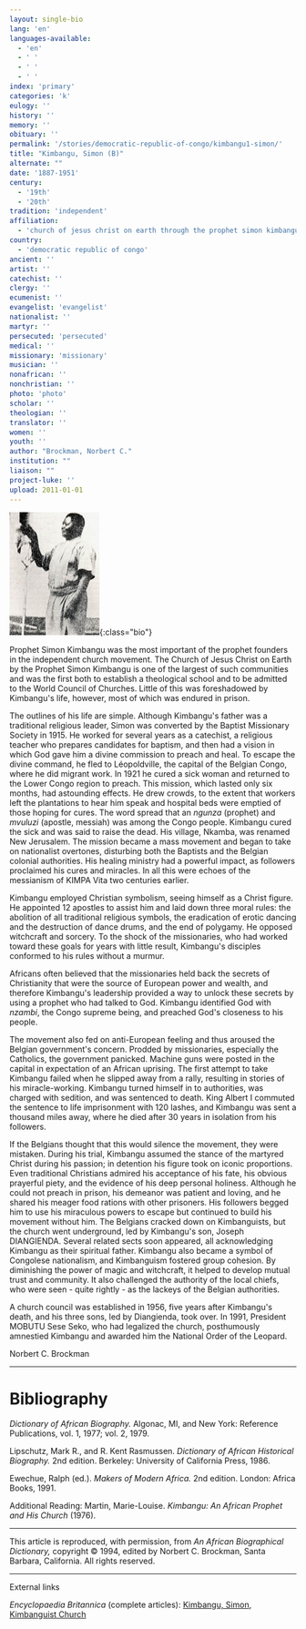 ```yaml
---
layout: single-bio
lang: 'en'
languages-available:
  - 'en'
  - ' '
  - ' '
  - ' '
index: 'primary'
categories: 'k'
eulogy: ''
history: ''
memory: ''
obituary: ''
permalink: '/stories/democratic-republic-of-congo/kimbangu1-simon/'
title: "Kimbangu, Simon (B)"
alternate: ""
date: '1887-1951'
century:
  - '19th'
  - '20th'
tradition: 'independent'
affiliation:
  - 'church of jesus christ on earth through the prophet simon kimbangu'
country:
  - 'democratic republic of congo'
ancient: ''
artist: ''
catechist: ''
clergy: ''
ecumenist: ''
evangelist: 'evangelist'
nationalist: ''
martyr: ''
persecuted: 'persecuted'
medical: ''
missionary: 'missionary'
musician: ''
nonafrican: ''
nonchristian: ''
photo: 'photo'
scholar: ''
theologian: ''
translator: ''
women: ''
youth: ''
author: "Brockman, Norbert C."
institution: ""
liaison: ""
project-luke: ''
upload: 2011-01-01
---
```


![Simon Kimbangu in prison.](/images/bio-pics/demrepcongo/kimbangu1-simon/kimbangu.jpg){:class="bio"}

Prophet Simon Kimbangu was the most important of the prophet founders in the independent church movement. The Church of Jesus Christ on Earth by the Prophet Simon Kimbangu is one of the largest of such communities and was the first both to establish a theological school and to be admitted to the World Council of Churches. Little of this was foreshadowed by Kimbangu's life, however, most of which was endured in prison.

The outlines of his life are simple. Although Kimbangu's father was a traditional religious leader, Simon was converted by the Baptist Missionary Society in 1915. He worked for several years as a catechist, a religious teacher who prepares candidates for baptism, and then had a vision in which God gave him a divine commission to preach and heal. To escape the divine command, he fled to Léopoldville, the capital of the Belgian Congo, where he did migrant work. In 1921 he cured a sick woman and returned to the Lower Congo region to preach. This mission, which lasted only six months, had astounding effects. He drew crowds, to the extent that workers left the plantations to hear him speak and hospital beds were emptied of those hoping for cures. The word spread that an *ngunza* (prophet) and *mvuluzi* (apostle, messiah) was among the Congo people. Kimbangu cured the sick and was said to raise the dead. His village, Nkamba, was renamed New Jerusalem. The mission became a mass movement and began to take on nationalist overtones, disturbing both the Baptists and the Belgian colonial authorities. His healing ministry had a powerful impact, as followers proclaimed his cures and miracles. In all this were echoes of the messianism of KIMPA Vita two centuries earlier.

Kimbangu employed Christian symbolism, seeing himself as a Christ figure. He appointed 12 apostles to assist him and laid down three moral rules: the abolition of all traditional religious symbols, the eradication of erotic dancing and the destruction of dance drums, and the end of polygamy. He opposed witchcraft and sorcery. To the shock of the missionaries, who had worked toward these goals for years with little result, Kimbangu's disciples conformed to his rules without a murmur.

Africans often believed that the missionaries held back the secrets of Christianity that were the source of European power and wealth, and therefore Kimbangu's leadership provided a way to unlock these secrets by using a prophet who had talked to God. Kimbangu identified God with *nzambi*, the Congo supreme being, and preached God's closeness to his people.

The movement also fed on anti-European feeling and thus aroused the Belgian government's concern. Prodded by missionaries, especially the Catholics, the government panicked. Machine guns were posted in the capital in expectation of an African uprising. The first attempt to take Kimbangu failed when he slipped away from a rally, resulting in stories of his miracle-working. Kimbangu turned himself in to authorities, was charged with sedition, and was sentenced to death. King Albert I commuted the sentence to life imprisonment with 120 lashes, and Kimbangu was sent a thousand miles away, where he died after 30 years in isolation from his followers.

If the Belgians thought that this would silence the movement, they were mistaken. During his trial, Kimbangu assumed the stance of the martyred Christ during his passion; in detention his figure took on iconic proportions. Even traditional Christians admired his acceptance of his fate, his obvious prayerful piety, and the evidence of his deep personal holiness. Although he could not preach in prison, his demeanor was patient and loving, and he shared his meager food rations with other prisoners. His followers begged him to use his miraculous powers to escape but continued to build his movement without him. The Belgians cracked down on Kimbanguists, but the church went underground, led by Kimbangu's son, Joseph DIANGIENDA. Several related sects soon appeared, all acknowledging Kimbangu as their spiritual father. Kimbangu also became a symbol of Congolese nationalism, and Kimbanguism fostered group cohesion. By diminishing the power of magic and witchcraft, it helped to develop mutual trust and community. It also challenged the authority of the local chiefs, who were seen - quite rightly - as the lackeys of the Belgian authorities.

A church council was established in 1956, five years after Kimbangu's death, and his three sons, led by Diangienda, took over. In 1991, President MOBUTU Sese Seko, who had legalized the church, posthumously amnestied Kimbangu and awarded him the National Order of the Leopard.

Norbert C. Brockman

---

# Bibliography

*Dictionary of African Biography.* Algonac, MI, and New York: Reference Publications, vol. 1, 1977; vol. 2, 1979.

Lipschutz, Mark R., and R. Kent Rasmussen.  *Dictionary of African Historical Biography.*  2nd edition.  Berkeley: University of California Press, 1986.

Ewechue, Ralph (ed.).  *Makers of Modern Africa.*  2nd edition.  London: Africa Books, 1991.

Additional Reading:  Martin, Marie-Louise. *Kimbangu: An African Prophet and His Church* (1976).

---

This article is reproduced, with permission, from *An African Biographical Dictionary,* copyright &copy; 1994, edited by Norbert C. Brockman, Santa Barbara, California. All rights reserved.

---

External links

*Encyclopaedia Britannica*  (complete articles):  [Kimbangu, Simon](http://www.britannica.com/eb/article-9045460/Simon-Kimbangu),  [Kimbanguist Church](http://www.britannica.com/eb/article-9045461/Kimbanguist-Church)
